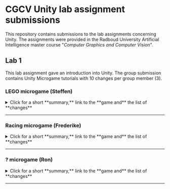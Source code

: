 # CGCV Unity lab assignment submissions

This repository contains submissions to the lab assignments concerning Unity. The assignments were provided in the Radboud University Artificial Intelligence master course "_Computer Graphics and Computer Vision_".

## Lab 1

This lab assignment gave an introduction into Unity. The group submission contains Unity Microgame tutorials with 10 changes per group member (3). 

### LEGO microgame (Steffen)

<details>
<summary>Click for a short **summary,** link to the **game and** the list of **changes**</summary>


A microgame created following the Unity LEGO microgame tutorial. Built for the Radboud University course 'Computer Graphics and Computer Vision'.


[**Click here** for the game. Have fun.](https://steffenricklin.github.io/cgcv-lab-assignments/lab1/steffen)

The following 10+ changes, next to the usual ones from the tutorial, were applied to the LEGO microgame:


#### List of changes
  
    1. added a wall at the starting area to not get killed in the starting area. So the player has a safe zone
	
	2. added a sound for the pig on the island
	
	3. added a platform for easier access to the island
	
	4. Made the wizard on the island speak in the form of a speech bubble that warns the player of the dangerous pig.
	
	5. Added a collectible fruit to the tree on the island. With this the player must visit the island in order to win (winning condition pick up all collectibles).
	
	6. Connected another island close to the win-block with a platform which can be moved by the player
	
	7. on the new island, we planted 3 cacti and made them hazardous
	
	8. on the new island, we added a collectible crab
	
	9. added a giraffe that looks at the player and plays a sound when the button 'F' is pressed
	
	10. added a detonation side that can be activated from the new island


</details>

___


### Racing microgame (Frederike)

<details>
<summary>Click for a short **summary,** link to the **game and** the list of **changes**</summary>

Text

[**Click here** for the game. Have fun](https://steffenricklin.github.io/cgcv-lab-assignments/lab1/frederike)

#### List of changes

  
	1.
	
	2.
	
	3.
	
	4.
	
	5.
	
	6.
	
	7.
	
	8.
	
	9.
	
	10.
  
</details>

___

### ? microgame (Ron)

<details>
<summary>Click for a short **summary,** link to the **game and** the list of **changes**</summary>

Text.

 [**Click here** for the game. Have fun](https://steffenricklin.github.io/cgcv-lab-assignments/lab1/ron)

#### List of changes
  
	1.
	
	2.
	
	3.
	
	4.
	
	5.
	
	6.
	
	7.
	
	8.
	
	9.
	
	10.
  
</details>

___